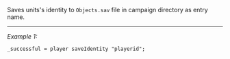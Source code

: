 Saves units's identity to `Objects.sav` file in campaign directory as entry name.


---
*Example 1:*
```sqf
_successful = player saveIdentity "playerid";
```